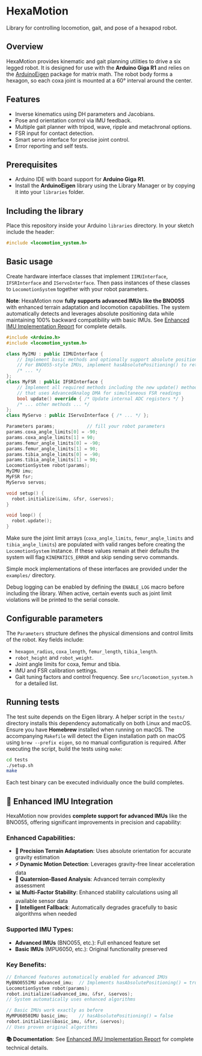 # HexaMotion

Library for controlling locomotion, gait, and pose of a hexapod robot.

## Overview

HexaMotion provides kinematic and gait planning utilities to drive a six legged robot. It is designed for use with the **Arduino Giga R1** and relies on the [ArduinoEigen](https://github.com/arduino-libraries/ArduinoEigen) package for matrix math.
The robot body forms a hexagon, so each coxa joint is mounted at a 60° interval around the center.

## Features

-   Inverse kinematics using DH parameters and Jacobians.
-   Pose and orientation control via IMU feedback.
-   Multiple gait planner with tripod, wave, ripple and metachronal options.
-   FSR input for contact detection.
-   Smart servo interface for precise joint control.
-   Error reporting and self tests.

## Prerequisites

-   Arduino IDE with board support for **Arduino Giga R1**.
-   Install the **ArduinoEigen** library using the Library Manager or by copying it into your `libraries` folder.

## Including the library

Place this repository inside your Arduino `libraries` directory. In your sketch include the header:

```cpp
#include <locomotion_system.h>
```

## Basic usage

Create hardware interface classes that implement `IIMUInterface`, `IFSRInterface` and `IServoInterface`. Then pass instances of these classes to `LocomotionSystem` together with your robot parameters.

**Note**: HexaMotion now **fully supports advanced IMUs like the BNO055** with enhanced terrain adaptation and locomotion capabilities. The system automatically detects and leverages absolute positioning data while maintaining 100% backward compatibility with basic IMUs. See [Enhanced IMU Implementation Report](ENHANCED_IMU_IMPLEMENTATION_REPORT.md) for complete details.

```cpp
#include <Arduino.h>
#include <locomotion_system.h>

class MyIMU : public IIMUInterface {
    // Implement basic methods and optionally support absolute positioning
    // For BNO055-style IMUs, implement hasAbsolutePositioning() to return true
    /* ... */
};
class MyFSR : public IFSRInterface {
    // Implement all required methods including the new update() method
    // that uses AdvancedAnalog DMA for simultaneous FSR readings
    bool update() override { /* Update internal ADC registers */ }
    /* ... other methods ... */
};
class MyServo : public IServoInterface { /* ... */ };

Parameters params;            // fill your robot parameters
params.coxa_angle_limits[0] = -90;
params.coxa_angle_limits[1] = 90;
params.femur_angle_limits[0] = -90;
params.femur_angle_limits[1] = 90;
params.tibia_angle_limits[0] = -90;
params.tibia_angle_limits[1] = 90;
LocomotionSystem robot(params);
MyIMU imu;
MyFSR fsr;
MyServo servos;

void setup() {
  robot.initialize(&imu, &fsr, &servos);
}

void loop() {
  robot.update();
}
```

Make sure the joint limit arrays (`coxa_angle_limits`, `femur_angle_limits` and
`tibia_angle_limits`) are populated with valid ranges before creating the
`LocomotionSystem` instance. If these values remain at their defaults the system
will flag `KINEMATICS_ERROR` and skip sending servo commands.

Simple mock implementations of these interfaces are provided under the
`examples/` directory.

Debug logging can be enabled by defining the `ENABLE_LOG` macro before
including the library. When active, certain events such as joint limit
violations will be printed to the serial console.

## Configurable parameters

The `Parameters` structure defines the physical dimensions and control limits of the robot. Key fields include:

-   `hexagon_radius`, `coxa_length`, `femur_length`, `tibia_length`.
-   `robot_height` and `robot_weight`.
-   Joint angle limits for coxa, femur and tibia.
-   IMU and FSR calibration settings.
-   Gait tuning factors and control frequency.
    See `src/locomotion_system.h` for a detailed list.

## Running tests

The test suite depends on the Eigen library. A helper script in the
`tests/` directory installs this dependency automatically on both Linux and
macOS. Ensure you have **Homebrew** installed when running on macOS.
The accompanying `Makefile` will detect the Eigen installation path on
macOS using `brew --prefix eigen`, so no manual configuration is required.
After executing the script, build the tests using `make`:

```bash
cd tests
./setup.sh
make
```

Each test binary can be executed individually once the build completes.

## 🚀 Enhanced IMU Integration

HexaMotion now provides **complete support for advanced IMUs** like the BNO055, offering significant improvements in precision and capability:

### **Enhanced Capabilities:**

-   **🎯 Precision Terrain Adaptation**: Uses absolute orientation for accurate gravity estimation
-   **⚡ Dynamic Motion Detection**: Leverages gravity-free linear acceleration data
-   **🧭 Quaternion-Based Analysis**: Advanced terrain complexity assessment
-   **📊 Multi-Factor Stability**: Enhanced stability calculations using all available sensor data
-   **🔄 Intelligent Fallback**: Automatically degrades gracefully to basic algorithms when needed

### **Supported IMU Types:**

-   **Advanced IMUs** (BNO055, etc.): Full enhanced feature set
-   **Basic IMUs** (MPU6050, etc.): Original functionality preserved

### **Key Benefits:**

```cpp
// Enhanced features automatically enabled for advanced IMUs
MyBNO055IMU advanced_imu;  // Implements hasAbsolutePositioning() = true
LocomotionSystem robot(params);
robot.initialize(&advanced_imu, &fsr, &servos);
// System automatically uses enhanced algorithms

// Basic IMUs work exactly as before
MyMPU6050IMU basic_imu;    // hasAbsolutePositioning() = false
robot.initialize(&basic_imu, &fsr, &servos);
// Uses proven original algorithms
```

**📚 Documentation**: See [Enhanced IMU Implementation Report](ENHANCED_IMU_IMPLEMENTATION_REPORT.md) for complete technical details.
